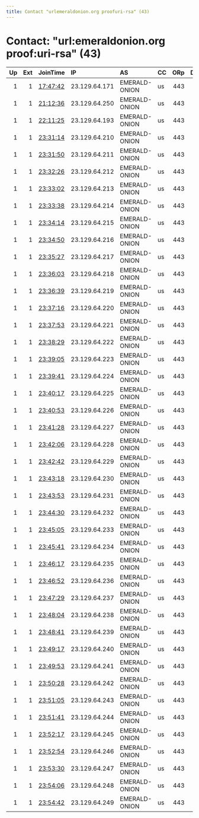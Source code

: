 ```yaml
---
title: Contact "urlemeraldonion.org proofuri-rsa" (43)
---
```


# Contact: "url:emeraldonion.org proof:uri-rsa" (43)

|   Up |   Ext | JoinTime                                                                                            | IP            | AS            | CC   |   ORp |   Dirp | OS    | Version   | Nickname    |   eFamMembers |
|-----:|------:|:----------------------------------------------------------------------------------------------------|:--------------|:--------------|:-----|------:|-------:|:------|:----------|:------------|--------------:|
|    1 |     1 | [17:47:42](https://metrics.torproject.org/rs.html#details/12739CA213486035ED3911C752D570CD2D394CC3) | 23.129.64.171 | EMERALD-ONION | us   |   443 |      0 | BSD   | 0.4.6.7   | EOExit      |            76 |
|    1 |     1 | [21:12:36](https://metrics.torproject.org/rs.html#details/E0641145321185699A49B9D00EE2F22B5B77964A) | 23.129.64.250 | EMERALD-ONION | us   |   443 |     80 | Linux | 0.4.5.10  | ProjectExit |            79 |
|    1 |     1 | [22:11:25](https://metrics.torproject.org/rs.html#details/D6A4311F87C95B46C129B3583E387313651E62E2) | 23.129.64.193 | EMERALD-ONION | us   |   443 |      0 | BSD   | 0.4.6.7   | EOExit      |           117 |
|    1 |     1 | [23:31:14](https://metrics.torproject.org/rs.html#details/71F27C50F272A9F4331F3026A2977B431FF78544) | 23.129.64.210 | EMERALD-ONION | us   |   443 |     80 | Linux | 0.4.5.10  | EOExit      |            79 |
|    1 |     1 | [23:31:50](https://metrics.torproject.org/rs.html#details/B8E046F3FFEF64F4A1085D59F87E0D8423E29B87) | 23.129.64.211 | EMERALD-ONION | us   |   443 |     80 | Linux | 0.4.5.10  | EOExit      |            79 |
|    1 |     1 | [23:32:26](https://metrics.torproject.org/rs.html#details/594ECA6B3151E4E65F2E6DBD4F7567A5AA79A378) | 23.129.64.212 | EMERALD-ONION | us   |   443 |     80 | Linux | 0.4.5.10  | EOExit      |            79 |
|    1 |     1 | [23:33:02](https://metrics.torproject.org/rs.html#details/F88F6E3C795FED3C60288F11E2EBDDCD35C9CAB7) | 23.129.64.213 | EMERALD-ONION | us   |   443 |     80 | Linux | 0.4.5.10  | EOExit      |            79 |
|    1 |     1 | [23:33:38](https://metrics.torproject.org/rs.html#details/A914C92E846982178E9B2620744A7DFCFF743D4E) | 23.129.64.214 | EMERALD-ONION | us   |   443 |     80 | Linux | 0.4.5.10  | EOExit      |            79 |
|    1 |     1 | [23:34:14](https://metrics.torproject.org/rs.html#details/643EC0AB0EAC1E0CB81227FA617D55926195D5CB) | 23.129.64.215 | EMERALD-ONION | us   |   443 |     80 | Linux | 0.4.5.10  | EOExit      |            79 |
|    1 |     1 | [23:34:50](https://metrics.torproject.org/rs.html#details/1183EA9F70F4CF101EB7299F1CF71126193BF17B) | 23.129.64.216 | EMERALD-ONION | us   |   443 |     80 | Linux | 0.4.5.10  | EOExit      |            79 |
|    1 |     1 | [23:35:27](https://metrics.torproject.org/rs.html#details/432C391A3D6B44F55565ED6005AF1D54EC77FA33) | 23.129.64.217 | EMERALD-ONION | us   |   443 |     80 | Linux | 0.4.5.10  | EOExit      |            79 |
|    1 |     1 | [23:36:03](https://metrics.torproject.org/rs.html#details/0E348542FD9DF6D2B8027535B455EB7A503198AE) | 23.129.64.218 | EMERALD-ONION | us   |   443 |     80 | Linux | 0.4.5.10  | EOExit      |            79 |
|    1 |     1 | [23:36:39](https://metrics.torproject.org/rs.html#details/503ABB58B93A4FF4CE3388A3E086A712235A596F) | 23.129.64.219 | EMERALD-ONION | us   |   443 |     80 | Linux | 0.4.5.10  | EOExit      |            79 |
|    1 |     1 | [23:37:16](https://metrics.torproject.org/rs.html#details/29BB0A046354609DD9CD45564D160CE66CB2570F) | 23.129.64.220 | EMERALD-ONION | us   |   443 |     80 | Linux | 0.4.5.10  | EOExit      |            79 |
|    1 |     1 | [23:37:53](https://metrics.torproject.org/rs.html#details/0F7F03E65D150A3295331B090D744232F4A56E0C) | 23.129.64.221 | EMERALD-ONION | us   |   443 |     80 | Linux | 0.4.5.10  | EOExit      |            79 |
|    1 |     1 | [23:38:29](https://metrics.torproject.org/rs.html#details/553C931223222FBFBA5594FCB5FCD7FD5426DD56) | 23.129.64.222 | EMERALD-ONION | us   |   443 |     80 | Linux | 0.4.5.10  | EOExit      |            79 |
|    1 |     1 | [23:39:05](https://metrics.torproject.org/rs.html#details/43CB9211A579D3B1B7358694A52FE437942096F4) | 23.129.64.223 | EMERALD-ONION | us   |   443 |     80 | Linux | 0.4.5.10  | EOExit      |            79 |
|    1 |     1 | [23:39:41](https://metrics.torproject.org/rs.html#details/AC2A3A01AFD0DA31B14653131EBA18B12BA74524) | 23.129.64.224 | EMERALD-ONION | us   |   443 |     80 | Linux | 0.4.5.10  | EOExit      |            79 |
|    1 |     1 | [23:40:17](https://metrics.torproject.org/rs.html#details/6A488D0D84969947BF16931A13D93BEEF19E5ADF) | 23.129.64.225 | EMERALD-ONION | us   |   443 |     80 | Linux | 0.4.5.10  | EOExit      |            79 |
|    1 |     1 | [23:40:53](https://metrics.torproject.org/rs.html#details/1E8D0FC76AD6536D8BD0937C6CBB38680D7B6864) | 23.129.64.226 | EMERALD-ONION | us   |   443 |     80 | Linux | 0.4.5.10  | EOExit      |            79 |
|    1 |     1 | [23:41:28](https://metrics.torproject.org/rs.html#details/DE547D35468E8F1A22F226C7B33F30449F09D03A) | 23.129.64.227 | EMERALD-ONION | us   |   443 |     80 | Linux | 0.4.5.10  | EOExit      |            79 |
|    1 |     1 | [23:42:06](https://metrics.torproject.org/rs.html#details/D824A861B6FDBA7594D97BBC787EE0DD00E85033) | 23.129.64.228 | EMERALD-ONION | us   |   443 |     80 | Linux | 0.4.5.10  | EOExit      |            79 |
|    1 |     1 | [23:42:42](https://metrics.torproject.org/rs.html#details/7F0D38E0CE0EFC5BC902356A7C482C9A62FEA0AD) | 23.129.64.229 | EMERALD-ONION | us   |   443 |     80 | Linux | 0.4.5.10  | EOExit      |            79 |
|    1 |     1 | [23:43:18](https://metrics.torproject.org/rs.html#details/EA05CA0F41690BBF8FADA38323B945131D753E74) | 23.129.64.230 | EMERALD-ONION | us   |   443 |     80 | Linux | 0.4.5.10  | EOExit      |            79 |
|    1 |     1 | [23:43:53](https://metrics.torproject.org/rs.html#details/3FC931D18F0633DBB6FA1B973DC3A8CE7D84FA55) | 23.129.64.231 | EMERALD-ONION | us   |   443 |     80 | Linux | 0.4.5.10  | EOExit      |            79 |
|    1 |     1 | [23:44:30](https://metrics.torproject.org/rs.html#details/8825CD9133BE2F2D6CE599BBAFEDDC1AADFFBFA3) | 23.129.64.232 | EMERALD-ONION | us   |   443 |     80 | Linux | 0.4.5.10  | EOExit      |            79 |
|    1 |     1 | [23:45:05](https://metrics.torproject.org/rs.html#details/F8FD28F20510FBF2E55658DF2D9ADF0783DC5098) | 23.129.64.233 | EMERALD-ONION | us   |   443 |     80 | Linux | 0.4.5.10  | EOExit      |            79 |
|    1 |     1 | [23:45:41](https://metrics.torproject.org/rs.html#details/5819125A4FBB1DB4FA048416E227FF76BF9725B3) | 23.129.64.234 | EMERALD-ONION | us   |   443 |     80 | Linux | 0.4.5.10  | EOExit      |            79 |
|    1 |     1 | [23:46:17](https://metrics.torproject.org/rs.html#details/21E4000DC5A917692895EAB4BE8DC9606FDDEAA1) | 23.129.64.235 | EMERALD-ONION | us   |   443 |     80 | Linux | 0.4.5.10  | EOExit      |            79 |
|    1 |     1 | [23:46:52](https://metrics.torproject.org/rs.html#details/AB1EF3E897629749FAB3ABC80116B8A9DD6F80E4) | 23.129.64.236 | EMERALD-ONION | us   |   443 |     80 | Linux | 0.4.5.10  | EOExit      |            79 |
|    1 |     1 | [23:47:29](https://metrics.torproject.org/rs.html#details/C48E5144D94126BAC296A71920BF170C2B3F2663) | 23.129.64.237 | EMERALD-ONION | us   |   443 |     80 | Linux | 0.4.5.10  | EOExit      |            79 |
|    1 |     1 | [23:48:04](https://metrics.torproject.org/rs.html#details/EB8D630EFDB7AB5DB6234C3E5B5A2255FCE501EB) | 23.129.64.238 | EMERALD-ONION | us   |   443 |     80 | Linux | 0.4.5.10  | EOExit      |            79 |
|    1 |     1 | [23:48:41](https://metrics.torproject.org/rs.html#details/8BC7F4CACDA93ACD475DF6B27A9A81CE2F3FC2D5) | 23.129.64.239 | EMERALD-ONION | us   |   443 |     80 | Linux | 0.4.5.10  | EOExit      |            79 |
|    1 |     1 | [23:49:17](https://metrics.torproject.org/rs.html#details/389A71924A1BC22D9B91C138FCD85772BE596112) | 23.129.64.240 | EMERALD-ONION | us   |   443 |     80 | Linux | 0.4.5.10  | EOExit      |            79 |
|    1 |     1 | [23:49:53](https://metrics.torproject.org/rs.html#details/7E77A5A3E479E35D5872259F33088FF24332F43C) | 23.129.64.241 | EMERALD-ONION | us   |   443 |     80 | Linux | 0.4.5.10  | EOExit      |            79 |
|    1 |     1 | [23:50:28](https://metrics.torproject.org/rs.html#details/CDCD33FF997F995B247DF2D4E6D254965968A1B5) | 23.129.64.242 | EMERALD-ONION | us   |   443 |     80 | Linux | 0.4.5.10  | EOExit      |            79 |
|    1 |     1 | [23:51:05](https://metrics.torproject.org/rs.html#details/8F6906DD1424B909EB9338626597924E84B49B99) | 23.129.64.243 | EMERALD-ONION | us   |   443 |     80 | Linux | 0.4.5.10  | EOExit      |            79 |
|    1 |     1 | [23:51:41](https://metrics.torproject.org/rs.html#details/108C8D159A5A0848510B3D27A3F8ED61D5D44821) | 23.129.64.244 | EMERALD-ONION | us   |   443 |     80 | Linux | 0.4.5.10  | EOExit      |            79 |
|    1 |     1 | [23:52:17](https://metrics.torproject.org/rs.html#details/AFD08E896E9CAED68AD387FC873C51CB21A47AB2) | 23.129.64.245 | EMERALD-ONION | us   |   443 |     80 | Linux | 0.4.5.10  | EOExit      |            79 |
|    1 |     1 | [23:52:54](https://metrics.torproject.org/rs.html#details/9BACC5B91884E425FE7C41CCBAAD8BA3C42C657D) | 23.129.64.246 | EMERALD-ONION | us   |   443 |     80 | Linux | 0.4.5.10  | EOExit      |            79 |
|    1 |     1 | [23:53:30](https://metrics.torproject.org/rs.html#details/87FAB1FFA295404DA13897C3002E73D211C78F03) | 23.129.64.247 | EMERALD-ONION | us   |   443 |     80 | Linux | 0.4.5.10  | EOExit      |            79 |
|    1 |     1 | [23:54:06](https://metrics.torproject.org/rs.html#details/15F19B3BD25C8E46482E93CD323EDA35486DB001) | 23.129.64.248 | EMERALD-ONION | us   |   443 |     80 | Linux | 0.4.5.10  | EOExit      |            79 |
|    1 |     1 | [23:54:42](https://metrics.torproject.org/rs.html#details/4AE4E29747AC98ED2F80E5C41BB8AAD46A4CE244) | 23.129.64.249 | EMERALD-ONION | us   |   443 |     80 | Linux | 0.4.5.10  | EOExit      |            79 |
